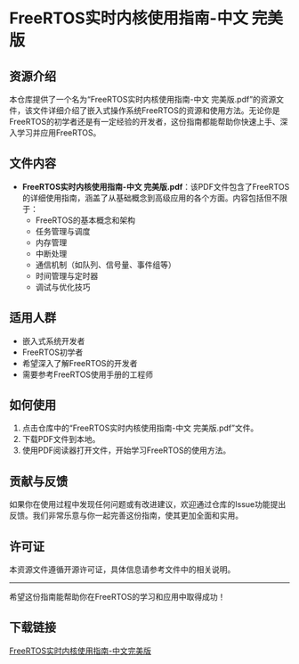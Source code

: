 # FreeRTOS实时内核使用指南-中文 完美版

## 资源介绍

本仓库提供了一个名为“FreeRTOS实时内核使用指南-中文 完美版.pdf”的资源文件，该文件详细介绍了嵌入式操作系统FreeRTOS的资源和使用方法。无论你是FreeRTOS的初学者还是有一定经验的开发者，这份指南都能帮助你快速上手、深入学习并应用FreeRTOS。

## 文件内容

- **FreeRTOS实时内核使用指南-中文 完美版.pdf**：该PDF文件包含了FreeRTOS的详细使用指南，涵盖了从基础概念到高级应用的各个方面。内容包括但不限于：
  - FreeRTOS的基本概念和架构
  - 任务管理与调度
  - 内存管理
  - 中断处理
  - 通信机制（如队列、信号量、事件组等）
  - 时间管理与定时器
  - 调试与优化技巧

## 适用人群

- 嵌入式系统开发者
- FreeRTOS初学者
- 希望深入了解FreeRTOS的开发者
- 需要参考FreeRTOS使用手册的工程师

## 如何使用

1. 点击仓库中的“FreeRTOS实时内核使用指南-中文 完美版.pdf”文件。
2. 下载PDF文件到本地。
3. 使用PDF阅读器打开文件，开始学习FreeRTOS的使用方法。

## 贡献与反馈

如果你在使用过程中发现任何问题或有改进建议，欢迎通过仓库的Issue功能提出反馈。我们非常乐意与你一起完善这份指南，使其更加全面和实用。

## 许可证

本资源文件遵循开源许可证，具体信息请参考文件中的相关说明。

---

希望这份指南能帮助你在FreeRTOS的学习和应用中取得成功！

## 下载链接

[FreeRTOS实时内核使用指南-中文完美版](https://pan.quark.cn/s/e87a59df049b)